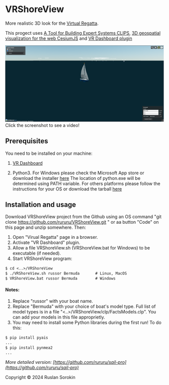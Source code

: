 # VRShoreView

More realistic 3D look for the [Virtual Regatta](https://www.virtualregatta.com/en/offshore-game/).

This progect uses [A Tool for Building Expert Systems CLIPS](https://www.clipsrules.net/), 
[3D geospatial visualization for the web CesiumJS](https://cesium.com/platform/cesiumjs/) and
[VR Dashboard plugin](https://chrome.google.com/webstore/search/VR%20Dashboard)

[![Watch the video](VR.png)](https://youtu.be/SP4-xvm6yMo)
Click the screenshot to see a video!

## Prerequisites

You need to be installed on your machine:

1. [VR Dashboard](https://chromewebstore.google.com/detail/vr-dashboard/amknkhejaogpekncjekiaolgldbejjan)

2. Python3. For Windows please check the Microsoft App store or download the installer [here](https://www.python.org/downloads/windows/)
        The location of python.exe will be determined using PATH variable.
    For others platforms please follow the instructions for your OS or download the tarball [here](https://www.python.org/downloads/)


## Installation and usage

Download VRShoreView project from the Github using an OS command "git clone https://github.com/rururu/VRShoreView.git " or aa button "Code" on this page and unzip somewhere. Then:

1. Open "Virual Regatta" page in a browser.
2. Activate "VR Dashboard" plugin.
3. Allow a file VRShoreView.sh (VRShoreView.bat for Windows) to be executable (if needed).
4. Start VRShoreView program:

```shell
$ cd <..>/VRShoreView
$ ./VRShoreView.sh russor Bermuda       # Linux, MacOS
$ VRShoreView.bat russor Bermuda        # Windows
```
#### Notes:

1. Replace "russor" with your boat name.
2. Replace "Bermuda" with your choice of boat's model type. Full list of model types
 is in a file "<..>/VRShoreView/clp/FactsModels.clp". You can add your models in this file approprietly.
3. You may need to install some Python libraries during the first run! To do this:

```shell
$ pip install pyais
...
$ pip install pynmea2
...
```


_More detailed version: [https://github.com/rururu/sail-pro](https://github.com/rururu/sail-pro)_

Copyright © 2024 Ruslan Sorokin

